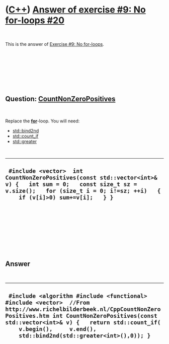 
 

 

 

 

 

([C++](Cpp.md)) [Answer of exercise \#9: No for-loops \#20](CppExerciseNoForLoopsAnswer20.md)
===============================================================================================

 

This is the answer of [Exercise \#9: No
for-loops](CppExerciseNoForLoops.md).

 

 

 

 

Question: [CountNonZeroPositives](CppCountNonZeroPositives.md)
---------------------------------------------------------------

 

Replace the **[for](CppFor.md)**-loop. You will need:

-   [std::bind2nd](CppStdBind2nd.md)
-   [std::count\_if](CppCount_if.md)
-   [std::greater](CppStdGreater.md)

 

  -------------------------------------------------------------------------------------------------------------------------------------------------------------------------------------------------
  ` #include <vector>  int CountNonZeroPositives(const std::vector<int>& v) {   int sum = 0;   const size_t sz = v.size();   for (size_t i = 0; i!=sz; ++i)   {     if (v[i]>0) sum+=v[i];   } }`
  -------------------------------------------------------------------------------------------------------------------------------------------------------------------------------------------------

 

 

 

 

 

Answer
------

 

  -------------------------------------------------------------------------------------------------------------------------------------------------------------------------------------------------------------------------------------------------------------------------------------------
  ` #include <algorithm #include <functional> #include <vector>  //From http://www.richelbilderbeek.nl/CppCountNonZeroPositives.htm int CountNonZeroPositives(const std::vector<int>& v) {   return std::count_if(     v.begin(),     v.end(),     std::bind2nd(std::greater<int>(),0)); }`
  -------------------------------------------------------------------------------------------------------------------------------------------------------------------------------------------------------------------------------------------------------------------------------------------

 

 

 

 

 

 

 

